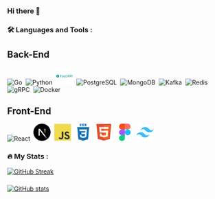### Hi there 👋

### :hammer_and_wrench: Languages and Tools :
## Back-End
<div>
<img src="https://github.com/devicons/devicon/blob/master/icons/go/go" title="Go" alt="Go" width="40" height="40"/>&nbsp;
<img src="https://github.com/devicons/devicon/blob/master/icons/python/python" title="Python" alt="Python" width="40" height="40"/>&nbsp;
<img src="https://github.com/devicons/devicon/blob/master/icons/fastapi/fastapi-plain-wordmark.svg"  title="FastAPI" alt="FastAPI" width="40" height="40"/>&nbsp;
<img src="https://github.com/devicons/devicon/blob/master/icons/postgresql/postgresql-original" title="PostgreSQL" alt="PostgreSQL" width="40" height="40"/>&nbsp;
<img src="https://github.com/devicons/devicon/blob/master/icons/mongodb/mongodb-original" title="MongoDB" alt="MongoDB" width="40" height="40"/>&nbsp;
<img src="https://github.com/devicons/devicon/blob/master/icons/apachekafka/apachekafka-original" title="Kafka" alt="Kafka" width="40" height="40"/>&nbsp;
<img src="https://github.com/devicons/devicon/blob/master/icons/redis/redis" title="Redis" alt="Redis" width="40" height="40"/>&nbsp;
<img src="https://github.com/devicons/devicon/blob/master/icons/grpc/grpc-original" title="gRPC" alt="gRPC" width="40" height="40"/>&nbsp;
<img src="https://github.com/devicons/devicon/blob/master/icons/docker/docker-original" title="Docker" alt="Docker" width="40" height="40"/>&nbsp;
</div>

## Front-End
<div>
<img src="https://github.com/devicons/devicon/blob/master/icons/react/react" title="React" alt="React" width="40" height="40"/>&nbsp;
<img src="https://github.com/devicons/devicon/blob/master/icons/nextjs/nextjs-original.svg" title="NextJs" alt="NextJs" width="40" height="40"/>&nbsp;
<img src="https://github.com/devicons/devicon/blob/master/icons/javascript/javascript-original.svg" title="JavaScript" alt="JavaScript" width="40" height="40"/>&nbsp;
<img src="https://github.com/devicons/devicon/blob/master/icons/css3/css3-plain-wordmark.svg"  title="CSS3" alt="CSS" width="40" height="40"/>&nbsp;
<img src="https://github.com/devicons/devicon/blob/master/icons/html5/html5-original.svg" title="HTML5" alt="HTML" width="40" height="40"/>&nbsp;
<img src="https://github.com/devicons/devicon/blob/master/icons/figma/figma-original.svg"  title="Figma" alt="Figma" width="40" height="40"/>&nbsp;
<img src="https://github.com/devicons/devicon/blob/master/icons/tailwindcss/tailwindcss-original.svg"  title="TailwindCSS" alt="TailwindCSS" width="40" height="40"/>&nbsp;
</div>

### :fire: My Stats :
[![GitHub Streak](http://github-readme-streak-stats.herokuapp.com?user=kkkasum&theme=dark-smoky&background=000000)](https://git.io/streak-stats)
###
[![GitHub stats]([https://github-readme-stats.vercel.app/api?username=kkkasum&show_icons=true&theme=radical])](https://github.com/kkkasum/github-readme-stats)
